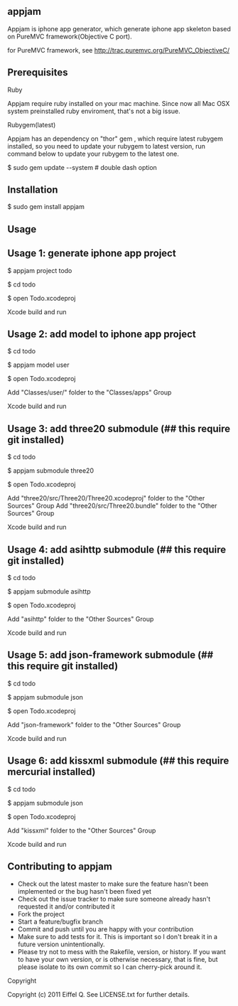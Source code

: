 appjam
-------
Appjam is iphone app generator, which generate iphone app skeleton based on PureMVC framework(Objective C port).

for PureMVC framework, see http://trac.puremvc.org/PureMVC_ObjectiveC/

Prerequisites
-------
Ruby

Appjam require ruby installed on your mac machine. Since now all Mac OSX system preinstalled ruby enviroment, that's not a big issue. 

Rubygem(latest)

Appjam has an dependency on "thor" gem , which require latest rubygem installed, so you need to update your rubygem to latest version, run command below to update your rubygem to the latest one.

$ sudo gem update --system  # double dash option

Installation
-------
$ sudo gem install appjam

Usage
-------
Usage 1: generate iphone app project
-------
$ appjam project todo

$ cd todo

$ open Todo.xcodeproj

Xcode build and run 

Usage 2: add model to iphone app project
-------
$ cd todo 

$ appjam model user 

$ open Todo.xcodeproj

Add "Classes/user/" folder to the "Classes/apps" Group

Xcode build and run 

Usage 3: add three20 submodule (## this require git installed)
-------
$ cd todo 

$ appjam submodule three20 

$ open Todo.xcodeproj

Add "three20/src/Three20/Three20.xcodeproj" folder to the "Other Sources" Group
Add "three20/src/Three20.bundle" folder to the "Other Sources" Group

Xcode build and run

Usage 4: add asihttp submodule (## this require git installed)
-------
$ cd todo 

$ appjam submodule asihttp 

$ open Todo.xcodeproj

Add "asihttp" folder to the "Other Sources" Group

Xcode build and run

Usage 5: add json-framework submodule (## this require git installed)
-------
$ cd todo 

$ appjam submodule json 

$ open Todo.xcodeproj

Add "json-framework" folder to the "Other Sources" Group

Xcode build and run

Usage 6: add kissxml submodule (## this require mercurial installed)
-------
$ cd todo 

$ appjam submodule json 

$ open Todo.xcodeproj

Add "kissxml" folder to the "Other Sources" Group

Xcode build and run

Contributing to appjam
-------
* Check out the latest master to make sure the feature hasn't been implemented or the bug hasn't been fixed yet
* Check out the issue tracker to make sure someone already hasn't requested it and/or contributed it
* Fork the project
* Start a feature/bugfix branch
* Commit and push until you are happy with your contribution
* Make sure to add tests for it. This is important so I don't break it in a future version unintentionally.
* Please try not to mess with the Rakefile, version, or history. If you want to have your own version, or is otherwise necessary, that is fine, but please isolate to its own commit so I can cherry-pick around it.

Copyright

Copyright (c) 2011 Eiffel Q. See LICENSE.txt for
further details.
